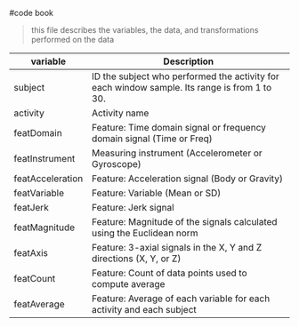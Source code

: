 #code book 

>this file describes the variables, the data, and transformations performed on the data

| variable         | Description                                                                                  |
|------------------|----------------------------------------------------------------------------------------------|
| subject          | ID the subject who performed the activity for each window sample. Its range is from 1 to 30. |
| activity         | Activity name                                                                                |
| featDomain       | Feature: Time domain signal or frequency domain signal (Time or Freq)                        |
| featInstrument   |   Measuring instrument (Accelerometer or Gyroscope)                                          |
| featAcceleration | Feature: Acceleration signal (Body or Gravity)                                               |
| featVariable     | Feature: Variable (Mean or SD)                                                               |
| featJerk         | Feature: Jerk signal                                                                         |
| featMagnitude    | Feature: Magnitude of the signals calculated using the Euclidean norm                        |
| featAxis         | Feature: 3-axial signals in the X, Y and Z directions (X, Y, or Z)                           |
| featCount        | Feature: Count of data points used to compute average                                        |
| featAverage      | Feature: Average of each variable for each activity and each subject                         |


